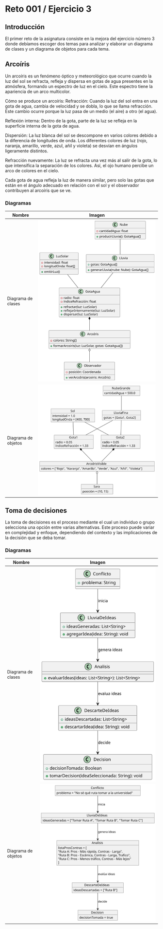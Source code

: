 # Reto 001 / Ejercicio 3

## Introducción
El primer reto de la asignatura consiste en la mejora del ejercicio número 3 donde debíamos escoger dos temas para analizar y elaborar un diagrama de clases y un diagrama de objetos para cada tema.  

## Arcoíris

Un arcoíris es un fenómeno óptico y meteorológico que ocurre cuando la luz del sol se refracta, refleja y dispersa en gotas de agua presentes en la atmósfera, formando un espectro de luz en el cielo. Este espectro tiene la apariencia de un arco multicolor.

Cómo se produce un arcoíris:
Refracción: Cuando la luz del sol entra en una gota de agua, cambia de velocidad y se dobla, lo que se llama refracción. Este cambio ocurre porque la luz pasa de un medio (el aire) a otro (el agua).

Reflexión interna: Dentro de la gota, parte de la luz se refleja en la superficie interna de la gota de agua.

Dispersión: La luz blanca del sol se descompone en varios colores debido a la diferencia de longitudes de onda. Los diferentes colores de luz (rojo, naranja, amarillo, verde, azul, añil y violeta) se desvían en ángulos ligeramente distintos.

Refracción nuevamente: La luz se refracta una vez más al salir de la gota, lo que intensifica la separación de los colores. Así, el ojo humano percibe un arco de colores en el cielo.

Cada gota de agua refleja la luz de manera similar, pero solo las gotas que están en el ángulo adecuado en relación con el sol y el observador contribuyen al arcoíris que se ve.


### Diagramas

| Nombre                      | Imagen                                                         |
|-----------------------------|----------------------------------------------------------------|
| Diagrama de clases  | ![Diagrama de Clases ](/entregas/patinoSara/ArcoirisClases.svg)             |
| Diagrama de objetos | ![Diagrama de Objetos ](/entregas/patinoSara/ArcoirisObjetos.svg)           |


## Toma de decisiones

La toma de decisiones es el proceso mediante el cual un individuo o grupo selecciona una opción entre varias alternativas. Este proceso puede variar en complejidad y enfoque, dependiendo del contexto y las implicaciones de la decisión que se deba tomar. 

### Diagramas

| Nombre                      | Imagen                                                         |
|-----------------------------|----------------------------------------------------------------|
| Diagrama de clases  | ![Diagrama de Clases ](/entregas/patinoSara/TomaDecisionesClases.svg)             |
| Diagrama de objetos | ![Diagrama de Objetos ](/entregas/patinoSara/TomaDecisionesObjetos.svg)           |
